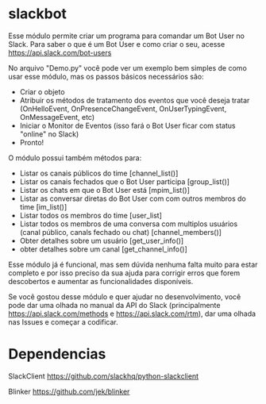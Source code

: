 # slackbot
Esse módulo permite criar um programa para comandar um Bot User no Slack. Para saber o que é um Bot User e como criar o seu, 
acesse https://api.slack.com/bot-users

No arquivo "Demo.py" você pode ver um exemplo bem simples de como usar esse módulo, mas os passos básicos necessários são:

 - Criar o objeto
 - Atribuir os métodos de tratamento dos eventos que você deseja tratar (OnHelloEvent, OnPresenceChangeEvent,     OnUserTypingEvent, OnMessageEvent, etc)
 - Iniciar o Monitor de Eventos (isso fará o Bot User ficar com status "online" no Slack)
 - Pronto!

 
 O módulo possui também métodos para:
 - Listar os canais públicos do time [channel_list()]
 - Listar os canais fechados que o Bot User participa [group_list()]
 - Listar os chats em que o Bot User está [mpim_list()]
 - Listar as conversar diretas do Bot User com com outros membros do time [im_list()]
 - Listar todos os membros do time [user_list]
 - Listar todos os membros de uma conversa com multiplos usuários (canal público, canals fechado ou chat) [channel_members()]
 - Obter detalhes sobre um usuário [get_user_info()]
 - obter detalhes sobre um canal [get_channel_info()]
  
 Esse módulo já é funcional, mas sem dúvida nenhuma falta muito para estar completo e por isso preciso da sua ajuda para corrigir erros que forem descobertos e aumentar as funcionalidades disponíveis.

Se você gostou desse módulo e quer ajudar no desenvolvimento, você pode dar uma olhada no manual da API do Slack (principalmente https://api.slack.com/methods e https://api.slack.com/rtm), dar uma olhada nas Issues e começar a codificar.

# Dependencias

SlackClient https://github.com/slackhq/python-slackclient

Blinker https://github.com/jek/blinker

